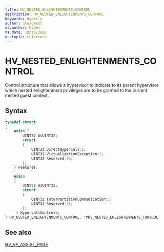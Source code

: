 ```yaml
---
title: HV_NESTED_ENLIGHTENMENTS_CONTROL
description: HV_NESTED_ENLIGHTENMENTS_CONTROL
keywords: hyper-v
author: alexgrest
ms.author: hvdev
ms.date: 10/15/2020
ms.topic: reference
---
```


# HV_NESTED_ENLIGHTENMENTS_CONTROL

Control structure that allows a hypervisor to indicate to its parent hypervisor which nested enlightenment privileges are to be granted to the current nested guest context.

## Syntax

```c
typedef struct
{
    union {
        UINT32 AsUINT32;
        struct
        {
            UINT32 DirectHypercall:1;
            UINT32 VirtualizationException:1;
            UINT32 Reserved:30;
        };
    } Features;

    union
    {
        UINT32 AsUINT32;
        struct
        {
            UINT32 InterPartitionCommunication:1;
            UINT32 Reserved:31;
        };
     } HypercallControls;
} HV_NESTED_ENLIGHTENMENTS_CONTROL, *PHV_NESTED_ENLIGHTENMENTS_CONTROL;
 ```

## See also

[HV_VP_ASSIST_PAGE](HV_VP_ASSIST_PAGE.md)